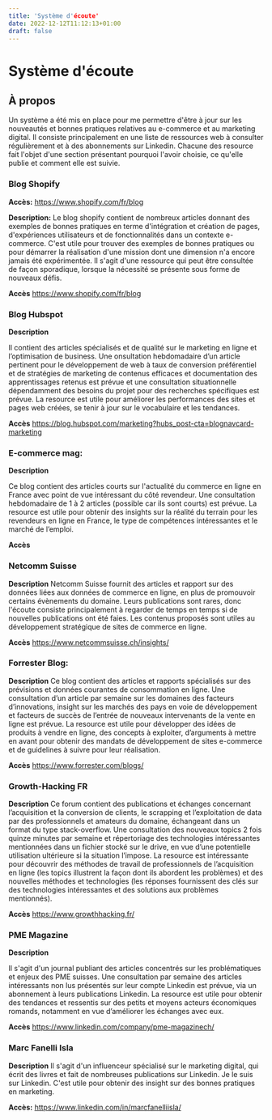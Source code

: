 ```yaml
---
title: 'Système d'écoute'
date: 2022-12-12T11:12:13+01:00
draft: false
---
```


# Système d'écoute

## À propos

Un système a été mis en place pour me permettre d'être à jour sur les nouveautés et bonnes pratiques relatives au e-commerce et au marketing digital. Il consiste principalement en une liste de ressources web à consulter régulièrement et à des abonnements sur Linkedin. Chacune des resource fait l'objet d'une section présentant pourquoi l'avoir choisie, ce qu'elle publie et comment elle est suivie.

### Blog Shopify

**Accès:**
https://www.shopify.com/fr/blog

**Description:**
Le blog shopify contient de nombreux articles donnant des exemples de bonnes pratiques en terme d'intégration et création de pages, d'expériences utilisateurs et de fonctionnalités dans un contexte e-commerce.
C'est utile pour trouver des exemples de bonnes pratiques ou pour démarrer la réalisation d'une mission dont une dimension n'a encore jamais été expérimentée.
Il s'agit d'une ressource qui peut être consultée de façon sporadique, lorsque la nécessité se présente sous forme de nouveaux défis.

**Accès**
https://www.shopify.com/fr/blog

### Blog Hubspot

**Description**

Il contient des articles spécialisés et de qualité sur le marketing en ligne et l’optimisation de business.
Une onsultation hebdomadaire d’un article pertinent pour le développement de web à taux de conversion préférentiel et de stratégies de marketing de contenus efficaces et documentation des apprentissages retenus est prévue et une consultation situationnelle dépendamment des besoins du projet pour des recherches spécifiques est prévue.
La resource est utile pour améliorer les performances des sites et pages web créées, se tenir à jour sur le vocabulaire et les tendances.

**Accès**
https://blog.hubspot.com/marketing?hubs_post-cta=blognavcard-marketing

### E-commerce mag:

**Description**

Ce blog contient des articles courts sur l'actualité du commerce en ligne en France avec point de vue intéressant du côté revendeur.
Une consultation hebdomadaire de 1 à 2 articles (possible car ils sont courts) est prévue.
La resource est utile pour obtenir des insights sur la réalité du terrain pour les revendeurs en ligne en France, le type de compétences intéressantes et le marché de l’emploi.

**Accès**

### Netcomm Suisse

**Description**
Netcomm Suisse fournit des articles et rapport sur des données liées aux données de commerce en ligne, en plus de promouvoir certains évènements du domaine.
Leurs publications sont rares, donc l'écoute consiste principalement à regarder de temps en temps si de nouvelles publications ont été faies.
Les contenus proposés sont utiles au développement stratégique de sites de commerce en ligne.

**Accès**
https://www.netcommsuisse.ch/insights/

### Forrester Blog:

**Description**
Ce blog contient des articles et rapports spécialisés sur des prévisions et données courantes de consommation en ligne.
Une consultation d’un article par semaine sur les domaines des facteurs d’innovations, insight sur les marchés des pays en voie de développement et facteurs de succès de l’entrée de nouveaux intervenants de la vente en ligne est prévue.
La resource est utile pour développer des idées de produits à vendre en ligne, des concepts à exploiter, d’arguments à mettre en avant pour obtenir des mandats de développement de sites e-commerce et de guidelines à suivre pour leur réalisation.

**Accès**
https://www.forrester.com/blogs/

### Growth-Hacking FR

**Description**
Ce forum contient des publications et échanges concernant l’acquisition et la conversion de clients, le scrapping et l’exploitation de data par des professionnels et amateurs du domaine, échangeant dans un format du type stack-overflow.
Une consultation des nouveaux topics 2 fois quinze minutes par semaine et répertoriage des technologies intéressantes mentionnées dans un fichier stocké sur le drive, en vue d’une potentielle utilisation ultérieure si la situation l’impose.
La resource est intéressante pour découvrir des méthodes de travail de professionnels de l’acquisition en ligne (les topics illustrent la façon dont ils abordent les problèmes) et des nouvelles méthodes et technologies (les réponses fournissent des clés sur des technologies intéressantes et des solutions aux problèmes mentionnés).

**Accès**
https://www.growthhacking.fr/

### PME Magazine

**Description**

Il s'agit d'un journal publiant des articles concentrés sur les problématiques et enjeux des PME suisses.
Une consultation par semaine des articles intéressants non lus présentés sur leur compte Linkedin est prévue, via un abonnement à leurs publications Linkedin.
La resource est utile pour obtenir des tendances et ressentis sur des petits et moyens acteurs économiques romands, notamment en vue d’améliorer les échanges avec eux.

**Accès**
https://www.linkedin.com/company/pme-magazinech/

### Marc Fanelli Isla

**Description**
Il s'agit d'un influenceur spécialisé sur le marketing digital, qui écrit des livres et fait de nombreuses publications sur Linkedin. Je le suis sur Linkedin. C'est utile pour obtenir des insight sur des bonnes pratiques en marketing.

**Accès:**
https://www.linkedin.com/in/marcfanelliisla/
